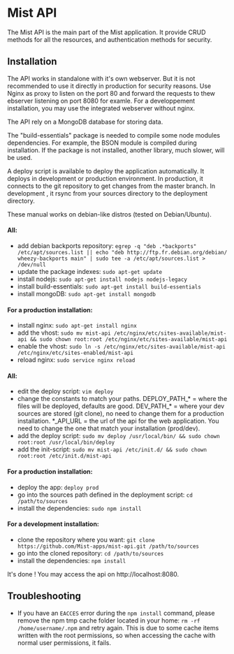 Mist API
========

The Mist API is the main part of the Mist application. It provide CRUD methods for all the resources, and authentication methods for security.

## Installation

The API works in standalone with it's own webserver. But it is not recommended to use it directly in production for security reasons. Use Nginx as proxy to listen on the port 80 and forward the requests to thew ebserver listening on port 8080 for examle. For a developpement installation, you may use the integrated webserver without nginx.

The API rely on a MongoDB database for storing data.

The "build-essentials" package is needed to compile some node modules dependencies. For example, the BSON module is compiled during installation. If the package is not installed, another library, much slower, will be used.

A deploy script is available to deploy the application automatically. It deploys in development or production environment. In production, it connects to the git repository to get changes from the master branch. In development , it rsync from your sources directory to the deployment directory.

These manual works on debian-like distros (tested on Debian/Ubuntu).

#### All:
* add debian backports repository: `egrep -q "deb .*backports" /etc/apt/sources.list || echo "deb http://ftp.fr.debian.org/debian/ wheezy-backports main" | sudo tee -a /etc/apt/sources.list > /dev/null`
* update the package indexes: `sudo apt-get update`
* install nodejs: `sudo apt-get install nodejs nodejs-legacy`
* install build-essentials: `sudo apt-get install build-essentials`
* install mongoDB: `sudo apt-get install mongodb`

#### For a production installation:
* install nginx: `sudo apt-get install nginx`
* add the vhost: `sudo mv mist-api /etc/nginx/etc/sites-available/mist-api && sudo chown root:root /etc/nginx/etc/sites-available/mist-api`
* enable the vhost: `sudo ln -s /etc/nginx/etc/sites-available/mist-api /etc/nginx/etc/sites-enabled/mist-api`
* reload nginx: `sudo service nginx reload`

#### All:
* edit the deploy script: `vim deploy`
* change the constants to match your paths. DEPLOY_PATH_* = where the files will be deployed, defaults are good. DEV_PATH_* = where your dev sources are stored (git clone), no need to change them for a production installation. *_API_URL = the url of the api for the web application. You need to change the one that match your installation (prod/dev).
* add the deploy script: `sudo mv deploy /usr/local/bin/ && sudo chown root:root /usr/local/bin/deploy`
* add the init-script: `sudo mv mist-api /etc/init.d/ && sudo chown root:root /etc/init.d/mist-api`

#### For a production installation:
* deploy the app: `deploy prod`
* go into the sources path defined in the deployment script: `cd /path/to/sources`
* install the dependencies: `sudo npm install`

#### For a development installation:
* clone the repository where you want: `git clone https://github.com/Mist-apps/mist-api.git /path/to/sources`
* go into the cloned repository: `cd /path/to/sources`
* install the dependencies: `npm install`

It's done ! You may access the api on http://localhost:8080.

## Troubleshooting

* If you have an `EACCES` error during the `npm install` command, please remove the npm tmp cache folder located in your home: `rm -rf /home/username/.npm` and retry again. This is due to some cache items written with the root permissions, so when accessing the cache with normal user permissions, it fails.

